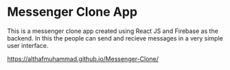 <h1>Messenger Clone App</h1>

This is a messenger clone app created using React JS and Firebase as the backend. In this the people can send and recieve messages in a very simple user interface.

https://althafmuhammad.github.io/Messenger-Clone/
